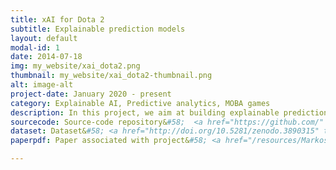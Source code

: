 ```yaml
---
title: xAI for Dota 2
subtitle: Explainable prediction models
layout: default
modal-id: 1
date: 2014-07-18
img: my_website/xai_dota2.png
thumbnail: my_website/xai_dota2-thumbnail.png
alt: image-alt
project-date: January 2020 - present 
category: Explainable AI, Predictive analytics, MOBA games
description: In this project, we aim at building explainable prediction models for team victory in Dota 2. With an increasing popularity, Multiplayer Online Battle Arena games where two teams compete against each other, such as Dota 2, play a major role in esports tournaments, attracting millions of spectators. Some matches (so-called blowout matches) end extremely quickly or have a very large difference in scores.
sourcecode: Source-code repository&#58;  <a href="https://github.com/" target="_blank"> <i class="fa fa-github" style="margin-left:10px;font-size:18px"></i> </a>
dataset: Dataset&#58; <a href="http://doi.org/10.5281/zenodo.3890315" target="_blank"> <i class="fa fa-database" style="margin-left:10px;font-size:18px"></i> </a>
paperpdf: Paper associated with project&#58; <a href="/resources/Markos_AIIDE_20.pdf" target="_blank"> <i class="fa fa-file-pdf-o" style="margin-left:10px;font-size:18px"></i> </a>

---
```

